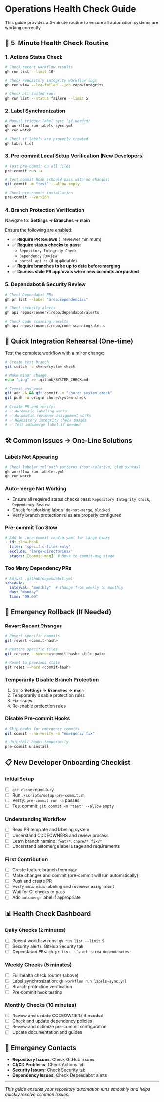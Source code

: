 # Operations Health Check Guide

This guide provides a 5-minute routine to ensure all automation systems are working correctly.

## 🔎 5-Minute Health Check Routine

### 1. Actions Status Check
```bash
# Check recent workflow results
gh run list --limit 10

# Check repository integrity workflow logs
gh run view --log-failed --job repo-integrity

# Check all failed runs
gh run list --status failure --limit 5
```

### 2. Label Synchronization
```bash
# Manual trigger label sync (if needed)
gh workflow run labels-sync.yml
gh run watch

# Check if labels are properly created
gh label list
```

### 3. Pre-commit Local Setup Verification (New Developers)
```bash
# Test pre-commit on all files
pre-commit run -a

# Test commit hook (should pass with no changes)
git commit -m "test" --allow-empty

# Check pre-commit installation
pre-commit --version
```

### 4. Branch Protection Verification
Navigate to: **Settings → Branches → main**

Ensure the following are enabled:
- ✅ **Require PR reviews** (1 reviewer minimum)
- ✅ **Require status checks to pass**:
  - `Repository Integrity Check`
  - `Dependency Review`
  - `portal_api_ci` (if applicable)
- ✅ **Require branches to be up to date before merging**
- ✅ **Dismiss stale PR approvals when new commits are pushed**

### 5. Dependabot & Security Review
```bash
# Check Dependabot PRs
gh pr list --label "area:dependencies"

# Check security alerts
gh api repos/:owner/:repo/dependabot/alerts

# Check code scanning results
gh api repos/:owner/:repo/code-scanning/alerts
```

## 🧪 Quick Integration Rehearsal (One-time)

Test the complete workflow with a minor change:

```bash
# Create test branch
git switch -c chore/system-check

# Make minor change
echo "ping" >> .github/SYSTEM_CHECK.md

# Commit and push
git add -A && git commit -m "chore: system check"
git push -u origin chore/system-check

# Create PR and verify:
# ✅ Automatic labeling works
# ✅ Automatic reviewer assignment works
# ✅ Repository integrity check passes
# ✅ Test automerge label if needed
```

## 🛠️ Common Issues → One-Line Solutions

### Labels Not Appearing
```bash
# Check labeler.yml path patterns (root-relative, glob syntax)
gh workflow run labeler.yml
gh run watch
```

### Auto-merge Not Working
- Ensure all required status checks pass: `Repository Integrity Check`, `Dependency Review`
- Check for blocking labels: `do-not-merge`, `blocked`
- Verify branch protection rules are properly configured

### Pre-commit Too Slow
```yaml
# Add to .pre-commit-config.yaml for large hooks
- id: slow-hook
  files: 'specific-files-only'
  exclude: 'large-directories/'
  stages: [commit-msg]  # Move to commit-msg stage
```

### Too Many Dependency PRs
```yaml
# Adjust .github/dependabot.yml
schedule:
  interval: "monthly"  # Change from weekly to monthly
  day: "monday"
  time: "09:00"
```

## 🧯 Emergency Rollback (If Needed)

### Revert Recent Changes
```bash
# Revert specific commits
git revert <commit-hash>

# Restore specific files
git restore --source=<commit-hash> <file-path>

# Reset to previous state
git reset --hard <commit-hash>
```

### Temporarily Disable Branch Protection
1. Go to **Settings → Branches → main**
2. Temporarily disable protection rules
3. Fix issues
4. Re-enable protection rules

### Disable Pre-commit Hooks
```bash
# Skip hooks for emergency commits
git commit --no-verify -m "emergency fix"

# Uninstall hooks temporarily
pre-commit uninstall
```

## 📋 New Developer Onboarding Checklist

### Initial Setup
- [ ] `git clone` repository
- [ ] Run `./scripts/setup-pre-commit.sh`
- [ ] Verify: `pre-commit run -a` passes
- [ ] Test commit: `git commit -m "test" --allow-empty`

### Understanding Workflow
- [ ] Read PR template and labeling system
- [ ] Understand CODEOWNERS and review process
- [ ] Learn branch naming: `feat/*`, `chore/*`, `fix/*`
- [ ] Understand automerge label usage and requirements

### First Contribution
- [ ] Create feature branch from `main`
- [ ] Make changes and commit (pre-commit will run automatically)
- [ ] Push and create PR
- [ ] Verify automatic labeling and reviewer assignment
- [ ] Wait for CI checks to pass
- [ ] Add `automerge` label if appropriate

## 📊 Health Check Dashboard

### Daily Checks (2 minutes)
- [ ] Recent workflow runs: `gh run list --limit 5`
- [ ] Security alerts: GitHub Security tab
- [ ] Dependabot PRs: `gh pr list --label "area:dependencies"`

### Weekly Checks (5 minutes)
- [ ] Full health check routine (above)
- [ ] Label synchronization: `gh workflow run labels-sync.yml`
- [ ] Branch protection verification
- [ ] Pre-commit hook testing

### Monthly Checks (10 minutes)
- [ ] Review and update CODEOWNERS if needed
- [ ] Check and update dependency policies
- [ ] Review and optimize pre-commit configuration
- [ ] Update documentation and guides

## 🚨 Emergency Contacts

- **Repository Issues**: Check GitHub Issues
- **CI/CD Problems**: Check Actions tab
- **Security Issues**: Check Security tab
- **Dependency Issues**: Check Dependabot alerts

---

*This guide ensures your repository automation runs smoothly and helps quickly resolve common issues.*
